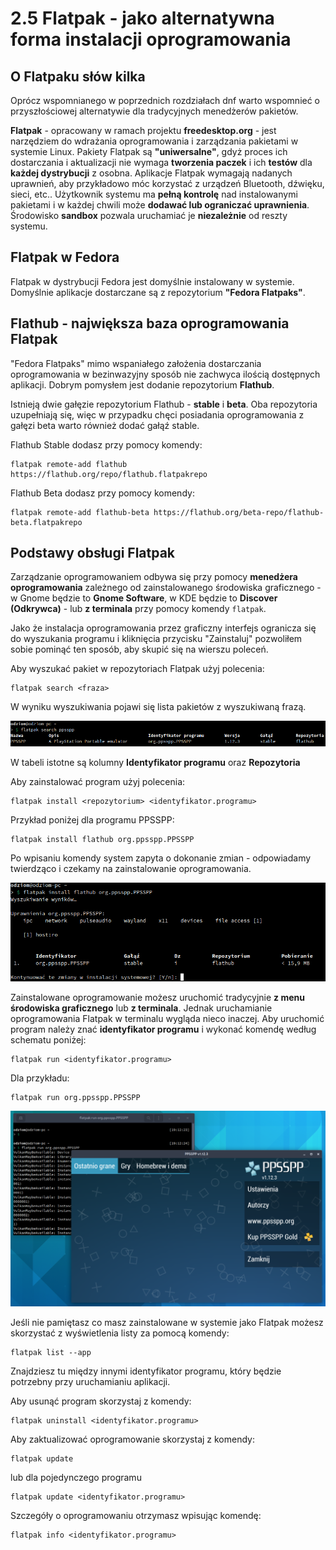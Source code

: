 # 2.5 Flatpak - jako alternatywna forma instalacji oprogramowania

## O Flatpaku słów kilka
Oprócz wspomnianego w poprzednich rozdziałach dnf warto wspomnieć o przyszłościowej alternatywie dla tradycyjnych menedżerów pakietów.

**Flatpak** - opracowany w ramach projektu **freedesktop.org** - jest narzędziem do wdrażania oprogramowania i zarządzania pakietami w systemie Linux. Pakiety Flatpak są **"uniwersalne"**, gdyż proces ich dostarczania i aktualizacji nie wymaga **tworzenia paczek** i ich **testów** dla **każdej dystrybucji** z osobna. Aplikacje Flatpak wymagają nadanych uprawnień, aby przykładowo móc korzystać z urządzeń Bluetooth, dźwięku, sieci, etc.. Użytkownik systemu ma **pełną kontrolę** nad instalowanymi pakietami i w każdej chwili może **dodawać lub ograniczać uprawnienia**. Środowisko **sandbox** pozwala uruchamiać je **niezależnie** od reszty systemu.

## Flatpak w Fedora
Flatpak w dystrybucji Fedora jest domyślnie instalowany w systemie. Domyślnie aplikacje dostarczane są z repozytorium **"Fedora Flatpaks"**.

## Flathub - największa baza oprogramowania Flatpak
"Fedora Flatpaks" mimo wspaniałego założenia dostarczania oprogramowania w bezinwazyjny sposób nie zachwyca ilością dostępnych aplikacji. Dobrym pomysłem jest dodanie repozytorium **Flathub**.

Istnieją dwie gałęzie repozytorium Flathub - **stable** i **beta**. Oba repozytoria uzupełniają się, więc w przypadku chęci posiadania oprogramowania z gałęzi beta warto również dodać gałąź stable.

Flathub Stable dodasz przy pomocy komendy:
```
flatpak remote-add flathub https://flathub.org/repo/flathub.flatpakrepo
```

Flathub Beta dodasz przy pomocy komendy:
```
flatpak remote-add flathub-beta https://flathub.org/beta-repo/flathub-beta.flatpakrepo
```

## Podstawy obsługi Flatpak
Zarządzanie oprogramowaniem odbywa się przy pomocy **menedżera oprogramowania** zależnego od zainstalowanego środowiska graficznego - w Gnome będzie to **Gnome Software**, w KDE będzie to **Discover (Odkrywca)** - lub **z terminala** przy pomocy komendy ```flatpak```.

Jako że instalacja oprogramowania przez graficzny interfejs ogranicza się do wyszukania programu i kliknięcia przycisku "Zainstaluj" pozwoliłem sobie pominąć ten sposób, aby skupić się na wierszu poleceń.

Aby wyszukać pakiet w repozytoriach Flatpak użyj polecenia:
```
flatpak search <fraza>
```
W wyniku wyszukiwania pojawi się lista pakietów z wyszukiwaną frazą.

![Flatpak - wyszukiwanie oprogramowania](./gfx/flatpak_01.png)

W tabeli istotne są kolumny **Identyfikator programu** oraz **Repozytoria**

Aby zainstalować program użyj polecenia:
```
flatpak install <repozytorium> <identyfikator.programu>
```
Przykład poniżej dla programu PPSSPP:
```
flatpak install flathub org.ppsspp.PPSSPP
```
Po wpisaniu komendy system zapyta o dokonanie zmian - odpowiadamy twierdząco i czekamy na zainstalowanie oprogramowania.

![Flatpak - instalacja oprogramowania](./gfx/flatpak_02.png)

Zainstalowane oprogramowanie możesz uruchomić tradycyjnie **z menu środowiska graficznego** lub **z terminala**. Jednak uruchamianie oprogramowania Flatpak w terminalu wygląda nieco inaczej. Aby uruchomić program należy znać **identyfikator programu** i wykonać komendę według schematu poniżej:
```
flatpak run <identyfikator.programu>
```
Dla przykładu:
```
flatpak run org.ppsspp.PPSSPP
```

![Flatpak - uruchamianie oprogramowania](./gfx/flatpak_03.png)

Jeśli nie pamiętasz co masz zainstalowane w systemie jako Flatpak możesz skorzystać z wyświetlenia listy za pomocą komendy:
```
flatpak list --app
```
Znajdziesz tu między innymi identyfikator programu, który będzie potrzebny przy uruchamianiu aplikacji.

Aby usunąć program skorzystaj z komendy:
```
flatpak uninstall <identyfikator.programu>
```

Aby zaktualizować oprogramowanie skorzystaj z komendy:
```
flatpak update
```
lub dla pojedynczego programu
```
flatpak update <identyfikator.programu>
```

Szczegóły o oprogramowaniu otrzymasz wpisując komendę:
```
flatpak info <identyfikator.programu>
```